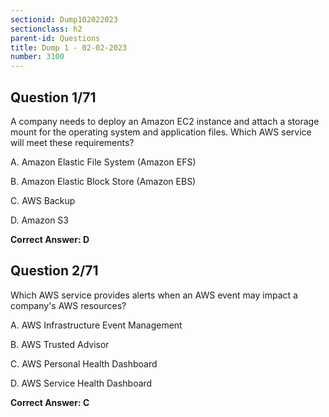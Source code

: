 ```yaml
---
sectionid: Dump102022023
sectionclass: h2
parent-id: Questions
title: Dump 1 - 02-02-2023
number: 3100
---
```


## Question 1/71

A company needs to deploy an Amazon EC2 instance and attach a storage mount for the operating system and application files. Which AWS service will meet these requirements?

A. Amazon Elastic File System (Amazon EFS)

B. Amazon Elastic Block Store (Amazon EBS)

C. AWS Backup

D. Amazon S3

**Correct Answer: D**

## Question 2/71

Which AWS service provides alerts when an AWS event may impact a company's AWS resources?

A. AWS Infrastructure Event Management

B. AWS Trusted Advisor

C. AWS Personal Health Dashboard

D. AWS Service Health Dashboard

**Correct Answer: C**